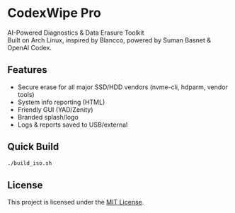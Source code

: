# CodexWipe Pro

AI-Powered Diagnostics & Data Erasure Toolkit  
Built on Arch Linux, inspired by Blancco, powered by Suman Basnet & OpenAI Codex.

## Features
- Secure erase for all major SSD/HDD vendors (nvme-cli, hdparm, vendor tools)
- System info reporting (HTML)
- Friendly GUI (YAD/Zenity)
- Branded splash/logo
- Logs & reports saved to USB/external

## Quick Build
```bash
./build_iso.sh
```

## License
This project is licensed under the [MIT License](../LICENSE).
